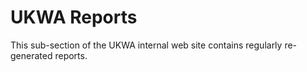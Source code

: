 # UKWA Reports

This sub-section of the UKWA internal web site contains regularly re-generated reports.

```{tableofcontents}
```
